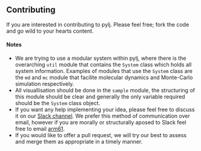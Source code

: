 ## Contributing

If you are interested in contributing to pylj. Please feel free; fork the code and go wild to your hearts content. 

#### Notes

- We are trying to use a modular system within pylj, where there is the overarching `util` module that contains the `System` class which holds all system information. Examples of modules that use the `System` class are the `md` and `mc` module that facilite molecular dynamics and Monte-Carlo simulation respectively. 
- All visuallisation should be done in the `sample` module, the structuring of this module should be clear and generally the only variable required should be the `System` class object. 
- If you want any help implementing your idea, please feel free to discuss it on our [Slack channel](https://pylj.slack.com). We prefer this method of communication over email, however if you are morally or structurally aposed to Slack feel free to email [arm61](mailto:arm61@bath.ac.uk).
- If you would like to offer a pull request, we will try our best to assess and merge them as appropriate in a timely manner. 

